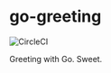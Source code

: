 go-greeting
===========

![CircleCI](https://img.shields.io/circleci/build/github/threeiem/go-greeting?style=for-the-badge)

Greeting with Go. Sweet.

